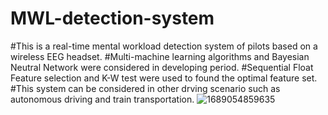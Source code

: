 # MWL-detection-system
#This is a real-time mental workload detection system of pilots based on a wireless EEG headset.
#Multi-machine learning algorithms and Bayesian Neutral Network were considered in developing period.
#Sequential Float Feature selection and K-W test were used to found the optimal feature set.
#This system can be considered in other drving scenario such as autonomous driving and train transportation.
![1689054859635](https://github.com/shuaijibadegithab/MWL-detection-system/assets/103566892/dcdb782a-5f15-44ab-95f4-d20eedaa0654)
